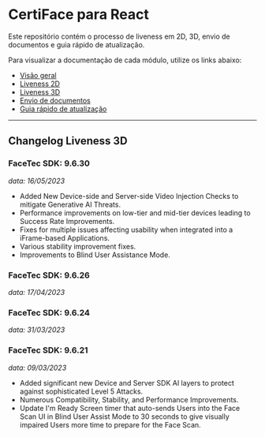 # CertiFace para React

Este repositório contém o processo de liveness em 2D, 3D, envio de documentos e guia rápido de atualização.

Para visualizar a documentação de cada módulo, utilize os links abaixo:

- [Visão geral](https://github.com/oititec/liveness-react-example/blob/feat/REAME.md-update/src/home/README.md)
- [Liveness 2D](https://github.com/oititec/liveness-react-example/blob/feat/REAME.md-update/src/liveness-2d/README.md)
- [Liveness 3D](https://github.com/oititec/liveness-react-example/blob/feat/REAME.md-update/src/liveness-3d/README.md)
- [Envio de documentos](https://github.com/oititec/liveness-react-example/blob/feat/REAME.md-update/src/send-documents/README.md)
- [Guia rápido de atualização](https://github.com/oititec/liveness-react-example/blob/feat/REAME.md-update/update-guide/README.md)

---

## Changelog Liveness 3D

### FaceTec SDK: 9.6.30

_data: 16/05/2023_

- Added New Device-side and Server-side Video Injection Checks to mitigate Generative AI Threats.
- Performance improvements on low-tier and mid-tier devices leading to Success Rate Improvements.
- Fixes for multiple issues affecting usability when integrated into a iFrame-based Applications.
- Various stability improvement fixes.
- Improvements to Blind User Assistance Mode.

### FaceTec SDK: 9.6.26

_data: 17/04/2023_

### FaceTec SDK: 9.6.24

_data: 31/03/2023_

### FaceTec SDK: 9.6.21

_data: 09/03/2023_

- Added significant new Device and Server SDK AI layers to protect against sophisticated Level 5 Attacks.
- Numerous Compatibility, Stability, and Performance Improvements.
- Update I'm Ready Screen timer that auto-sends Users into the Face Scan UI in Blind User Assist Mode to 30 seconds to give visually impaired Users more time to prepare for the Face Scan.

